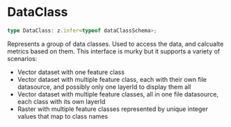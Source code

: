 # DataClass

```ts
type DataClass: z.infer<typeof dataClassSchema>;
```

Represents a group of data classes.
Used to access the data, and calcualte metrics based on them.
This interface is murky but it supports a variety of scenarios:

- Vector dataset with one feature class
- Vector dataset with multiple feature class, each with their own file datasource, and possibly only one layerId to display them all
- Vector dataset with multiple feature classes, all in one file datasource, each class with its own layerId
- Raster with multiple feature classes represented by unique integer values that map to class names
